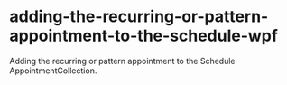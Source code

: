 # adding-the-recurring-or-pattern-appointment-to-the-schedule-wpf
Adding the recurring or pattern appointment to the Schedule AppointmentCollection.
